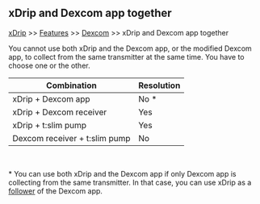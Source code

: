 ## xDrip and Dexcom app together
[xDrip](../README.md) >> [Features](./Features_page.md) >> [Dexcom](./Dexcom_page.md) >> xDrip and Dexcom app together  
  
You cannot use both xDrip and the Dexcom app, or the modified Dexcom app, to collect from the same transmitter at the same time.  You have to choose one or the other.  
  
|Combination  | Resolution |
|-------------|---------|
| xDrip + Dexcom app | No * |
| xDrip + Dexcom receiver | Yes |
| xDrip + t:slim pump | Yes |
| Dexcom receiver + t:slim pump | No |  
  
<br/>  
  
\*     You can use both xDrip and the Dexcom app if only Dexcom app is collecting from the same transmitter.  In that case, you can use xDrip as a [follower](./Follow_page) of the Dexcom app.  
  
